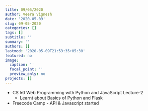 ```yaml
---
title: 09/05/2020
author: Veera Vignesh
date: '2020-05-09'
slug: 09-05-2020
categories: []
tags: []
subtitle: ''
summary: ''
authors: []
lastmod: '2020-05-09T21:53:35+05:30'
featured: no
image:
  caption: ''
  focal_point: ''
  preview_only: no
projects: []
---
```

- CS 50 Web Programming with Python and JavaScript Lecture-2
    - Learnt about Basics of Python and Flask
- Freecode Camp - API & Javascript started
